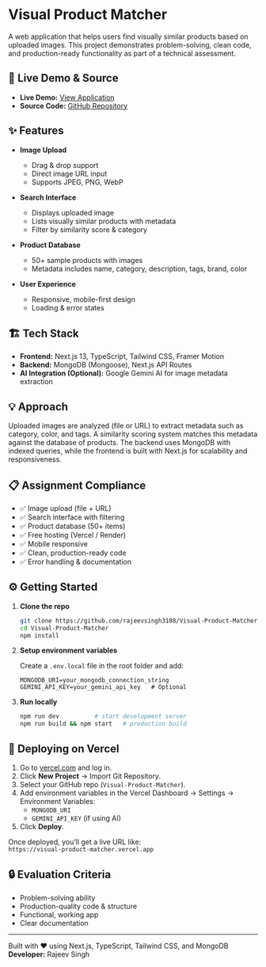 # Visual Product Matcher

A web application that helps users find visually similar products based on uploaded images. This project demonstrates problem-solving, clean code, and production-ready functionality as part of a technical assessment.

## 🚀 Live Demo & Source

- **Live Demo:** [View Application](https://visual-product-matcher.vercel.app)
- **Source Code:** [GitHub Repository](https://github.com/rajeevsingh3108/Visual-Product-Matcher)

## ✨ Features

- **Image Upload**
  - Drag & drop support
  - Direct image URL input
  - Supports JPEG, PNG, WebP

- **Search Interface**
  - Displays uploaded image
  - Lists visually similar products with metadata
  - Filter by similarity score & category

- **Product Database**
  - 50+ sample products with images
  - Metadata includes name, category, description, tags, brand, color

- **User Experience**
  - Responsive, mobile-first design
  - Loading & error states

## 🏗️ Tech Stack

- **Frontend:** Next.js 13, TypeScript, Tailwind CSS, Framer Motion
- **Backend:** MongoDB (Mongoose), Next.js API Routes
- **AI Integration (Optional):** Google Gemini AI for image metadata extraction

## 💡 Approach

Uploaded images are analyzed (file or URL) to extract metadata such as category, color, and tags. A similarity scoring system matches this metadata against the database of products. The backend uses MongoDB with indexed queries, while the frontend is built with Next.js for scalability and responsiveness.

## 📋 Assignment Compliance

- ✅ Image upload (file + URL)
- ✅ Search interface with filtering
- ✅ Product database (50+ items)
- ✅ Free hosting (Vercel / Render)
- ✅ Mobile responsive
- ✅ Clean, production-ready code
- ✅ Error handling & documentation

## ⚙️ Getting Started

1. **Clone the repo**
   ```bash
   git clone https://github.com/rajeevsingh3108/Visual-Product-Matcher
   cd Visual-Product-Matcher
   npm install
   ```

2. **Setup environment variables**

   Create a `.env.local` file in the root folder and add:
   ```
   MONGODB_URI=your_mongodb_connection_string
   GEMINI_API_KEY=your_gemini_api_key   # Optional
   ```

3. **Run locally**
   ```bash
   npm run dev          # start development server
   npm run build && npm start   # production build
   ```

## 🚀 Deploying on Vercel

1. Go to [vercel.com](https://vercel.com) and log in.
2. Click **New Project** → Import Git Repository.
3. Select your GitHub repo (`Visual-Product-Matcher`).
4. Add environment variables in the Vercel Dashboard → Settings → Environment Variables:
   - `MONGODB_URI`
   - `GEMINI_API_KEY` (if using AI)
5. Click **Deploy**.

Once deployed, you’ll get a live URL like:  
`https://visual-product-matcher.vercel.app`

## 🔒 Evaluation Criteria

- Problem-solving ability
- Production-quality code & structure
- Functional, working app
- Clear documentation

---

Built with ❤️ using Next.js, TypeScript, Tailwind CSS, and MongoDB  
**Developer:** Rajeev Singh